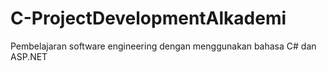 # C-ProjectDevelopmentAlkademi
Pembelajaran software engineering dengan menggunakan bahasa C# dan ASP.NET
